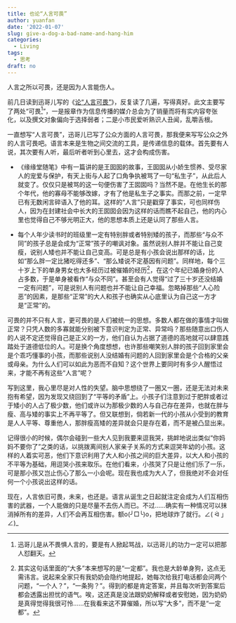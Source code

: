 ```yaml
---
title: 也论“人言可畏”
author: yuanfan
date: '2022-01-07'
slug: give-a-dog-a-bad-name-and-hang-him
categories:
  - Living
tags:
  - 思考
draft: no
---
```


人言之所以可畏，还是因为人言能伤人。

<!--more-->

前几日读到迅哥儿写的《[论“人言可畏”](https://www.marxists.org/chinese/reference-books/luxun/19/006.htm)》，反复读了几遍，写得真好。此文主要写了两处“可畏[^1]”，一是报章作为信息传播的媒介总会为了销量而将有实内容夸张化，以及撰文对象偏向于选择弱者；二是小市民爱听熟识人丑闻，乱嚼舌根。

一直想写“人言可畏”，迅哥儿已写了公众方面的人言可畏，那我便来写写公众之外的人言可畏吧。语言本来是生物之间交流的工具，是传递信息的载体。首先要有人说，其次要有人听，最后听者听到心里去，这才会构成伤害。

+ 《缘缘堂随笔》中有一篇讲的是王囡囡的故事，王囡囡从小娇生惯养、受尽家人的宠爱与保护，有天上街与人起了口角争执被骂了一句“私生子”，从此后人就变了。仅仅只是被骂的这一句便伤害了王囡囡吗？当然不是。在他生长的那个年代，他的寡母不能够改嫁，才有了他是私生子之事实。而那之前，一定早已有无数闲言碎语入了他的耳。这样的“人言”只是戳穿了事实，可也同样伤人，因为在封建社会中长大的王囡囡会因为这样的话而瞧不起自己，他的内心里也觉得自己不够光明正大，他的思想本质上还是认同了那些人言。

+ 每个人年少读书时的班级里一定有特别胖或者特别矮的孩子，而那些“与众不同”的孩子总是会成为“正常”孩子的嘲讽对象。虽然说别人胖并不能让自己变瘦，说别人矮也并不能让自己变高。可是总是有小孩会说出那样的话，比如“那么胖一定比猪吃得还多”、“那么矮说不定基因有问题”。同样地，每个三十岁上下的单身男女也大多经历过被催婚的经历[^2]，在这个年纪已婚身份的人占多数，于是单身被看作“与众不同”。甚至会有人觉得“过了三十岁还没结婚一定有问题”，可是说别人有问题也并不能让自己幸福。忽略掉那些“人心险恶”的因素，是那些“正常”的大人和孩子也确实从心底里认为自己这一方才是“正常”的。

可畏的并不只有人言，更可畏的是人们被统一的思想。多数人都在做的事情才叫做正常？只凭人数的多寡就能分别被下意识判定为正常、异常吗？那些随意出口伤人的人说不定还觉得自己是正义的一方，他们自认为占据了道德的高地就可以肆意践踏处于道德低位的人。可是换个角度想想，也许那些嘲笑别人胖的孩子回到家里会是个乖巧懂事的小孩，而那些说别人没结婚有问题的人回到家里会是个合格的父亲或母亲。为什么人们可以如此为恶而不自知？这个世界上要同时有多少人醒悟过来，才能不再有这些“人言”呢？

写到这里，我心里尽是对人性的失望。脑中思想绕了一圈又一圈，还是无法对未来抱有希望，因为发现又绕回到了“平等的矛盾”上。小孩子们注意到过于肥胖或者过于矮小的人占了极少数，他们或许以为那极少数的人与自己存在差异，也就在胖与瘦、高与矮的事实上不再平等了。但又联想到，倘若新一代的小孩从小受到的教育是人人平等、尊重他人，那胖瘦高矮的差异就会只是存在着，而不是被凸显出来。

记得很小的时候，偶尔会碰到一些大人见到我要来逗我哭，挑衅地说出类似“你妈妈不要你了”之类的话，以挑拨离间别人家亲子关系的方式来逗哭年幼的小孩。这样的人着实可恶，他们下意识利用了大人和小孩之间的巨大差异，以大人和小孩的不平等为基础，用逗哭小孩来取乐。在他们看来，小孩哭了只是让他们乐了一乐，可是那小孩又岂止伤心了那么一小会呢。现在我也成为大人了，但我绝对不会对任何一个小孩说出这样的话。

现在，人言依旧可畏，未来，也还是。语言从诞生之日起就注定会成为人们互相伤害的武器，一个人能做的只是尽量不去伤人而已。不过……确实有一种情况可以抹消掉所有的差异，人们不会再互相伤害。额o(╯□╰)o，把地球炸了就行。∠( ᐛ 」∠)_

[^1]:迅哥儿是从不畏惧人言的，要是有人掀起骂战，以迅哥儿的功力一定可以把那人怼翻天。

[^2]:其实这句话里面的“大多”本来想写的是“一定都”。我也是大龄单身狗，这点无需讳言。说起来全家只有我奶奶会隐约地提起，她每次给我打电话都会问两个问题，“一个人？”，“一条狗？”。得到的都是肯定答案，并且每次听到答案后都会透露出担忧的语气。唉，这还真是没法跟奶奶解释或者安慰她，因为奶奶是真得觉得我很可怜……在我看来这不算催婚，所以写“大多”，而不是“一定都”。
